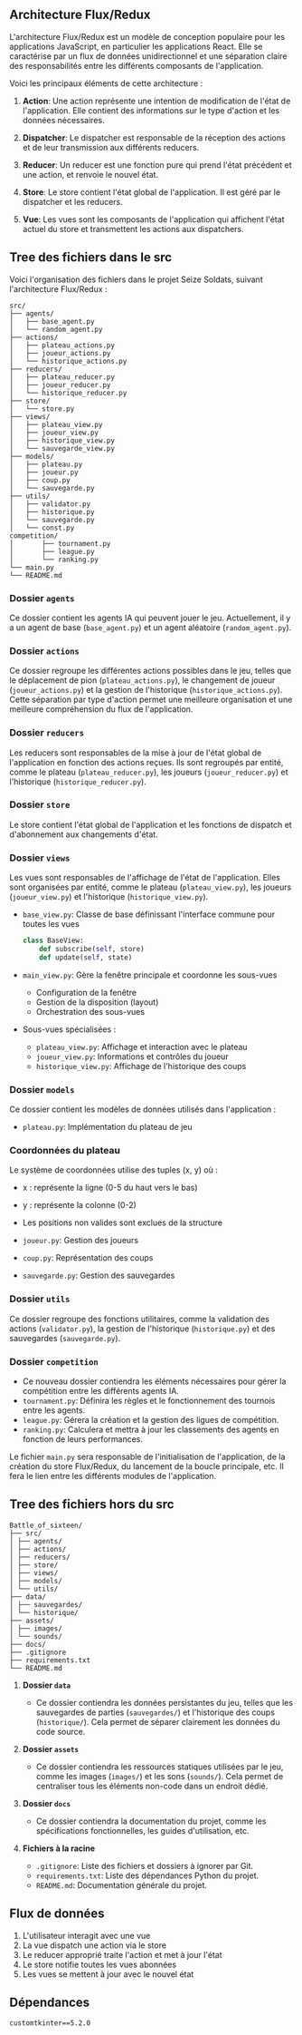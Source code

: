 ## Architecture Flux/Redux

L'architecture Flux/Redux est un modèle de conception populaire pour les applications JavaScript, en particulier les applications React. Elle se caractérise par un flux de données unidirectionnel et une séparation claire des responsabilités entre les différents composants de l'application.

Voici les principaux éléments de cette architecture :

1. **Action**: Une action représente une intention de modification de l'état de l'application. Elle contient des informations sur le type d'action et les données nécessaires.

2. **Dispatcher**: Le dispatcher est responsable de la réception des actions et de leur transmission aux différents reducers.

3. **Reducer**: Un reducer est une fonction pure qui prend l'état précédent et une action, et renvoie le nouvel état.

4. **Store**: Le store contient l'état global de l'application. Il est géré par le dispatcher et les reducers.

5. **Vue**: Les vues sont les composants de l'application qui affichent l'état actuel du store et transmettent les actions aux dispatchers.

## Tree des fichiers dans le src

Voici l'organisation des fichiers dans le projet Seize Soldats, suivant l'architecture Flux/Redux :

```
src/
├── agents/
│   ├── base_agent.py
│   └── random_agent.py
├── actions/
│   ├── plateau_actions.py
│   ├── joueur_actions.py
│   └── historique_actions.py
├── reducers/
│   ├── plateau_reducer.py
│   ├── joueur_reducer.py
│   └── historique_reducer.py
├── store/
│   └── store.py
├── views/
│   ├── plateau_view.py
│   ├── joueur_view.py
│   ├── historique_view.py
│   └── sauvegarde_view.py
├── models/
│   ├── plateau.py
│   ├── joueur.py
│   ├── coup.py
│   └── sauvegarde.py
├── utils/
│   ├── validator.py
│   ├── historique.py
│   └── sauvegarde.py
│   └── const.py
competition/
│       ├── tournament.py
│       ├── league.py
│       └── ranking.py
└── main.py
└── README.md
```



### Dossier `agents`

Ce dossier contient les agents IA qui peuvent jouer le jeu. Actuellement, il y a un agent de base (`base_agent.py`) et un agent aléatoire (`random_agent.py`).

### Dossier `actions`

Ce dossier regroupe les différentes actions possibles dans le jeu, telles que le déplacement de pion (`plateau_actions.py`), le changement de joueur (`joueur_actions.py`) et la gestion de l'historique (`historique_actions.py`). Cette séparation par type d'action permet une meilleure organisation et une meilleure compréhension du flux de l'application.

### Dossier `reducers`

Les reducers sont responsables de la mise à jour de l'état global de l'application en fonction des actions reçues. Ils sont regroupés par entité, comme le plateau (`plateau_reducer.py`), les joueurs (`joueur_reducer.py`) et l'historique (`historique_reducer.py`).

### Dossier `store`

Le store contient l'état global de l'application et les fonctions de dispatch et d'abonnement aux changements d'état.

### Dossier `views`

Les vues sont responsables de l'affichage de l'état de l'application. Elles sont organisées par entité, comme le plateau (`plateau_view.py`), les joueurs (`joueur_view.py`) et l'historique (`historique_view.py`).

- `base_view.py`: Classe de base définissant l'interface commune pour toutes les vues
  ```python
  class BaseView:
      def subscribe(self, store)
      def update(self, state)
  ```

- `main_view.py`: Gère la fenêtre principale et coordonne les sous-vues
  - Configuration de la fenêtre
  - Gestion de la disposition (layout)
  - Orchestration des sous-vues

- Sous-vues spécialisées :
  - `plateau_view.py`: Affichage et interaction avec le plateau
  - `joueur_view.py`: Informations et contrôles du joueur
  - `historique_view.py`: Affichage de l'historique des coups

### Dossier `models`


Ce dossier contient les modèles de données utilisés dans l'application :

- `plateau.py`: Implémentation du plateau de jeu
### Coordonnées du plateau

Le système de coordonnées utilise des tuples (x, y) où :
- x : représente la ligne (0-5 du haut vers le bas)
- y : représente la colonne (0-2)
- Les positions non valides sont exclues de la structure


- `joueur.py`: Gestion des joueurs
- `coup.py`: Représentation des coups
- `sauvegarde.py`: Gestion des sauvegardes






### Dossier `utils`

Ce dossier regroupe des fonctions utilitaires, comme la validation des actions (`validator.py`), la gestion de l'historique (`historique.py`) et des sauvegardes (`sauvegarde.py`).


### Dossier `competition`
   - Ce nouveau dossier contiendra les éléments nécessaires pour gérer la compétition entre les différents agents IA.
   - `tournament.py`: Définira les règles et le fonctionnement des tournois entre les agents.
   - `league.py`: Gérera la création et la gestion des ligues de compétition.
   - `ranking.py`: Calculera et mettra à jour les classements des agents en fonction de leurs performances.

Le fichier `main.py` sera responsable de l'initialisation de l'application, de la création du store Flux/Redux, du lancement de la boucle principale, etc. Il fera le lien entre les différents modules de l'application.


## Tree des fichiers hors du src

```
Battle_of_sixteen/
├── src/
│ ├── agents/
│ ├── actions/
│ ├── reducers/
│ ├── store/
│ ├── views/
│ ├── models/
│ └── utils/
├── data/
│ ├── sauvegardes/
│ └── historique/
├── assets/
│ ├── images/
│ └── sounds/
├── docs/
├── .gitignore
├── requirements.txt
└── README.md
```


1. **Dossier `data`**
   - Ce dossier contiendra les données persistantes du jeu, telles que les sauvegardes de parties (`sauvegardes/`) et l'historique des coups (`historique/`). Cela permet de séparer clairement les données du code source.

2. **Dossier `assets`**
   - Ce dossier contiendra les ressources statiques utilisées par le jeu, comme les images (`images/`) et les sons (`sounds/`). Cela permet de centraliser tous les éléments non-code dans un endroit dédié.

3. **Dossier `docs`**
   - Ce dossier contiendra la documentation du projet, comme les spécifications fonctionnelles, les guides d'utilisation, etc.

4. **Fichiers à la racine**
   - `.gitignore`: Liste des fichiers et dossiers à ignorer par Git.
   - `requirements.txt`: Liste des dépendances Python du projet.
   - `README.md`: Documentation générale du projet.


## Flux de données

1. L'utilisateur interagit avec une vue
2. La vue dispatch une action via le store
3. Le reducer approprié traite l'action et met à jour l'état
4. Le store notifie toutes les vues abonnées
5. Les vues se mettent à jour avec le nouvel état


 

## Dépendances
```
customtkinter==5.2.0
```


